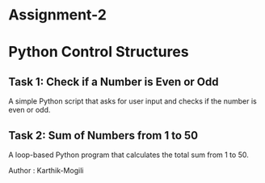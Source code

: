 # Assignment-2

# Python Control Structures

## Task 1: Check if a Number is Even or Odd
A simple Python script that asks for user input and checks if the number is even or odd.

## Task 2: Sum of Numbers from 1 to 50
A loop-based Python program that calculates the total sum from 1 to 50.

Author : Karthik-Mogili
